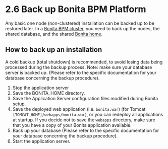 # 2.6 Back up Bonita BPM Platform

Any basic one node (non-clustered) installation can be backed up to be restored later. 
In a [Bonita BPM cluster](/overview-of-bonita-bpm-in-a-cluster.html), you need to back up the nodes, the shared database, and the shared [Bonita home](/bonita-home.html).

## How to back up an installation

A cold backup (total shutdown) is recommended, to avoid losing data being processed during the backup process. Note: make sure your database server is backed up. 
(Please refer to the specific documentation for your database concerning the backup procedure).

1. Stop the application server
2. Save the BONITA\_HOME directory. 
3. Save the Application Server configuration files modified during Bonita setup.
4. Save the deployed web application (i.e. `bonita.war`) (for Tomcat `[TOMCAT_HOME]/webapps/bonita.war`), or you can redeploy all applications at startup. 
If you decide not to save the `webapps` directory, make sure that you have a copy of your Bonita application available.
5. Back up your database (Please refer to the specific documentation for your database concerning the backup procedure).
6. Start the application server.